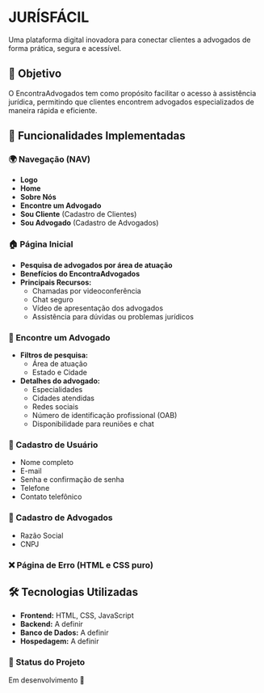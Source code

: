 # JURÍSFÁCIL

Uma plataforma digital inovadora para conectar clientes a advogados de forma prática, segura e acessível.

## 🚀 Objetivo
O EncontraAdvogados tem como propósito facilitar o acesso à assistência jurídica, permitindo que clientes encontrem advogados especializados de maneira rápida e eficiente.

## 🔧 Funcionalidades Implementadas

### 🌍 Navegação (NAV)
- **Logo**
- **Home**
- **Sobre Nós**
- **Encontre um Advogado**
- **Sou Cliente** (Cadastro de Clientes)
- **Sou Advogado** (Cadastro de Advogados)

### 🏠 Página Inicial
- **Pesquisa de advogados por área de atuação**
- **Benefícios do EncontraAdvogados**
- **Principais Recursos:**
  - Chamadas por videoconferência
  - Chat seguro
  - Vídeo de apresentação dos advogados
  - Assistência para dúvidas ou problemas jurídicos

### 🔎 Encontre um Advogado
- **Filtros de pesquisa:**
  - Área de atuação
  - Estado e Cidade
- **Detalhes do advogado:**
  - Especialidades
  - Cidades atendidas
  - Redes sociais
  - Número de identificação profissional (OAB)
  - Disponibilidade para reuniões e chat

### 📝 Cadastro de Usuário
- Nome completo
- E-mail
- Senha e confirmação de senha
- Telefone
- Contato telefônico

### 📝 Cadastro de Advogados
- Razão Social
- CNPJ

### ❌ Página de Erro (HTML e CSS puro)

## 🛠 Tecnologias Utilizadas
- **Frontend:** HTML, CSS, JavaScript
- **Backend:** A definir
- **Banco de Dados:** A definir
- **Hospedagem:** A definir

### 🚧 Status do Projeto
Em desenvolvimento 🚀
